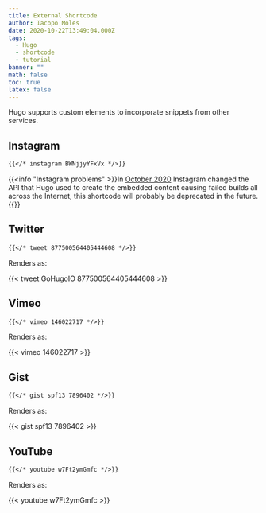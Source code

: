 ```yaml
---
title: External Shortcode
author: Iacopo Moles
date: 2020-10-22T13:49:04.000Z
tags:
  - Hugo
  - shortcode
  - tutorial
banner: ""
math: false
toc: true
latex: false
---
```

Hugo supports custom elements to incorporate snippets from other services.

<!--more-->

## Instagram

```markdown
{{</* instagram BWNjjyYFxVx */>}}
```
{{<info "Instagram problems" >}}In [October 2020](https://www.searchenginejournal.com/facebook-instagram-drop-support-for-wordpress-embeds/383847/) Instagram changed the API that Hugo used to create the embedded content causing failed builds all across the Internet, this shortcode will probably be deprecated in the future.{{</info>}}

## Twitter

```markdown
{{</* tweet 877500564405444608 */>}}
```

Renders as:

{{< tweet GoHugoIO 877500564405444608 >}}

## Vimeo

```markdown
{{</* vimeo 146022717 */>}}
```

Renders as:

{{< vimeo 146022717 >}}

## Gist

```markdown
{{</* gist spf13 7896402 */>}}
```

Renders as:

{{< gist spf13 7896402 >}}

## YouTube

```markdown
{{</* youtube w7Ft2ymGmfc */>}}
```

Renders as:

{{< youtube w7Ft2ymGmfc >}}